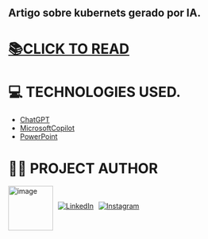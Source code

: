 ## Artigo sobre kubernets gerado por IA.


# [📚CLICK TO READ](https://web.dio.me/articles/desmistificando-kubernetes-conceitos-e-melhores-praticas?back=%2Farticles&open-modal=true&page=1&order=oldest) #


# 💻 TECHNOLOGIES USED. #

- [ChatGPT](https://chatgpt.com/)
- [MicrosoftCopilot](https://copilot.microsoft.com/)
- [PowerPoint](https://www.microsoft.com/en/microsoft-365/powerpoint?market=af)




# 👨‍💻 PROJECT AUTHOR #

<div style="display: flex; align-items: center;">
    <img src="https://github.com/user-attachments/assets/fe22fc58-6f7f-4709-b414-c7337758c2dd" alt="image" width="90" height="90" style="margin-right: 10px;">
    <div style="display: flex; flex-direction: column;">
        <a href="https://www.linkedin.com/in/gustavo-pedoni-269543235/" style="margin-bottom: 10px;">
            <img src="https://img.shields.io/badge/LinkedIn-0077B5?style=for-the-badge&logo=linkedin&logoColor=white" alt="LinkedIn">
        </a>
        <strong> </strong>
    </div>
    <div style="margin-left: 10px; display: flex; flex-direction: column;">
        <a href="https://www.instagram.com/gustavopedoni/" style="margin-bottom: 10px;">
            <img src="https://img.shields.io/badge/-Instagram-%23E4405F?style=for-the-badge&logo=instagram&logoColor=white" alt="Instagram">
        </a>
        <strong> </strong>
    </div>
</div>
